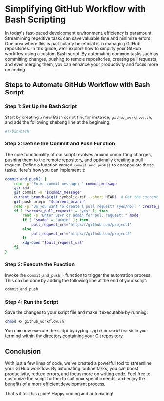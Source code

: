 # Simplifying GitHub Workflow with Bash Scripting

In today's fast-paced development environment, efficiency is paramount. Streamlining repetitive tasks can save valuable time and minimize errors. One area where this is particularly beneficial is in managing GitHub repositories. In this guide, we'll explore how to simplify your GitHub workflow using a custom Bash script. By automating common tasks such as committing changes, pushing to remote repositories, creating pull requests, and even merging them, you can enhance your productivity and focus more on coding.

## Steps to Automate GitHub Workflow with Bash Script

### Step 1: Set Up the Bash Script
Start by creating a new Bash script file, for instance, `github_workflow.sh`, and add the following shebang line at the beginning:

```bash
#!/bin/bash
```

### Step 2: Define the Commit and Push Function

The core functionality of our script revolves around committing changes, pushing them to the remote repository, and optionally creating a pull request. Define a function named `commit_and_push()` to encapsulate these tasks. Here's how you can implement it:

```bash
commit_and_push() {
    read -p "Enter commit message: " commit_message
    git add .
    git commit -m "$commit_message"
    current_branch=$(git symbolic-ref --short HEAD)  # Get the current branch
    git push origin "$current_branch"
    read -p "Do you want to create a pull request? (yes/no): " create_pull_request
    if [ "$create_pull_request" = "yes" ]; then
        read -p "Enter user or admin for pull request: " mode
        if [ "$mode" = "admin" ]; then
            pull_request_url='https://github.com/project1'
        else
            pull_request_url='https://github.com/project2'
        fi
        xdg-open "$pull_request_url"
    fi
}
```

### Step 3: Execute the Function
Invoke the `commit_and_push()` function to trigger the automation process. This can be done by adding the following line at the end of your script:

```bash
commit_and_push
```

### Step 4: Run the Script
Save the changes to your script file and make it executable by running:

```bash
chmod +x github_workflow.sh
```
You can now execute the script by typing `./github_workflow.sh` in your terminal within the directory containing your Git repository.

## Conclusion

With just a few lines of code, we've created a powerful tool to streamline your GitHub workflow. By automating routine tasks, you can boost productivity, reduce errors, and focus more on writing code. Feel free to customize the script further to suit your specific needs, and enjoy the benefits of a more efficient development process.

That's it for this guide! Happy coding and automating!


